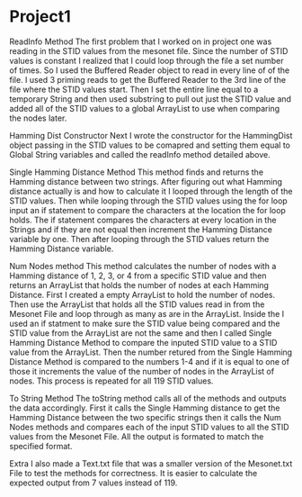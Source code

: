# Project1

ReadInfo Method
The first problem that I worked on in project one was reading in the STID values from the mesonet file. Since the number of STID values is
constant I realized that I could loop through the file a set number of times. So I used the Buffered Reader object to read in every line of 
of the file. I used 3 priming reads to get the Buffered Reader to the 3rd line of the file where the STID values start. Then I set the
entire line equal to a temporary String and then used substring to pull out just the STID value and added all of the STID values to a
global ArrayList to use when comparing the nodes later. 

Hamming Dist Constructor
Next I wrote the constructor for the HammingDist object passing in the STID values to be comapred and setting them equal to Global String 
variables and called the readInfo method detailed above.

Single Hamming Distance Method
This method finds and returns the Hamming distance between two strings. After figuring out what Hamming distance actually is and how to 
calculate it I looped through the length of the STID values. Then while looping through the STID values using the for loop input an if 
statement to compare the characters at the location the for loop holds. The if statement compares the characters at every location in the 
Strings and if they are not equal then increment the Hamming Distance variable by one. Then after looping through the STID values return 
the Hamming Distance variable.

Num Nodes method
This method calculates the number of nodes with a Hamming distance of 1, 2, 3, or 4 from a specific STID value and then returns an
ArrayList that holds the number of nodes at each Hamming Distance. First I created a empty ArrayList to hold the number of nodes. Then use 
the ArrayList that holds all the STID values read in from the Mesonet File and loop through as many as are in the ArrayList. Inside the 
I used an if statment to make sure the STID value being compared and the STID value from the ArrayList are not the same and then I called 
Single Hamming Distance Method to compare the inputed STID value to a STID value from the ArrayList. Then the number retured from the
Single Hamming Distance Method is compared to the numbers 1-4 and if it is equal to one of those it increments the value of the number of 
nodes in the ArrayList of nodes. This process is repeated for all 119 STID values.

To String Method
The toString method calls all of the methods and outputs the data accordingly. First it calls the Single Hamming distance to get the 
Hamming Distance between the two specific strings then it calls the Num Nodes methods and compares each of the input STID values to all the 
STID values from the Mesonet File. All the output is formated to match the specified format.

Extra
I also made a Text.txt file that was a smaller version of the Mesonet.txt File to test the methods for correctness. It is easier to 
calculate the expected output from 7 values instead of 119.
